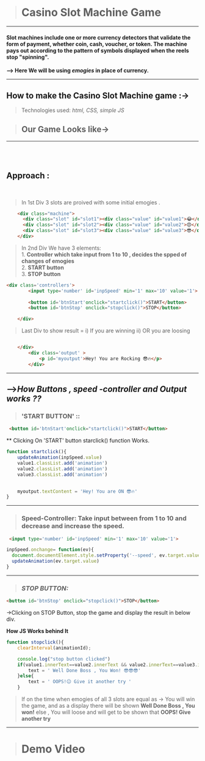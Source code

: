 > # Casino Slot Machine Game 
---

#### Slot machines include one or more currency detectors that validate the form of payment, whether coin, cash, voucher, or token. The machine pays out according to the pattern of symbols displayed when the reels stop "spinning".

**--> Here We will be using *emogies* in place of currency.** 
___

## How to make the **Casino Slot Machine** game  :->

>Technologies used: *html, CSS, simple JS*


> ## Our Game Looks like->

---
<br><br>

## **Approach :** <br>
<br>

> In 1st Div 3 slots are proived with some initial emogies .

```html
    <div class="machine">
      <div class="slot" id="slot1"><div class="value" id="value1">😂</div></div>
      <div class="slot" id="slot2"><div class="value" id="value2">😍</div></div>
      <div class="slot" id="slot3"><div class="value" id="value3">😎</div></div>
    </div>
```

> In 2nd Div We have 3 elements:
            <br> 1. **Controller which take input from 1 to 10 , decides the spped of changes of emogies**
            <br> 2. **START button**
            <br> 3. **STOP button**
```html
<div class='controllers'> 
        <input type='number' id='inpSpeed' min='1' max='10' value='1'>
        
        <button id='btnStart'onclick="startclick()">START</button>
        <button id='btnStop' onclick="stopclick()">STOP</button>

    </div>
```

> Last Div to show result = i) If you are winning   ii) OR you are loosing
```html

    </div>
        <div class='output' >
            <p id='myoutput'>Hey! You are Rocking 😎🔥</p>
        </div> 
```
  
  
---

## **-->*How Buttons , speed -controller and Output works ??***

>### 'START BUTTON' ::  
```html
 <button id='btnStart'onclick="startclick()">START</button>
```

** Clicking On 'START' button starclick() function Works.
```js
function startclick(){
    updateAnimation(inpSpeed.value)
    value1.classList.add('animation')
    value2.classList.add('animation')
    value3.classList.add('animation')
    

    myoutput.textContent = 'Hey! You are ON 😎🔥'
}
```
---

> ### Speed-Controller: Take input between from 1 to 10 and decrease and increase the speed.
```html
 <input type='number' id='inpSpeed' min='1' max='10' value='1'>
 ```
 
 ```js
 inpSpeed.onchange= function(ev){
   document.documentElement.style.setProperty('--speed', ev.target.value)
   updateAnimation(ev.target.value)
}
```
---

> ### ***STOP BUTTON:***
```html
<button id='btnStop' onclick="stopclick()">STOP</button>
```
->Clicking on STOP Button, stop the game and display the result in below div.

**How JS Works behind It**
```js
function stopclick(){
    clearInterval(animationId);

    console.log("stop button clicked")
    if(value1.innerText==value2.innerText && value2.innerText==value3.innerText){
        text = ' Well Done Boss , You Won! 😎😎😎'
    }else{
        text = ' OOPS!😐 Give it another try '
    }
```
> If on the time when emogies of all 3 slots are equal as -> You will win the game, and as a display there will be shown **Well Done Boss , You won!**
else , You will loose and will get to be shown that **OOPS! Give another try**


---

># **Demo Video**



